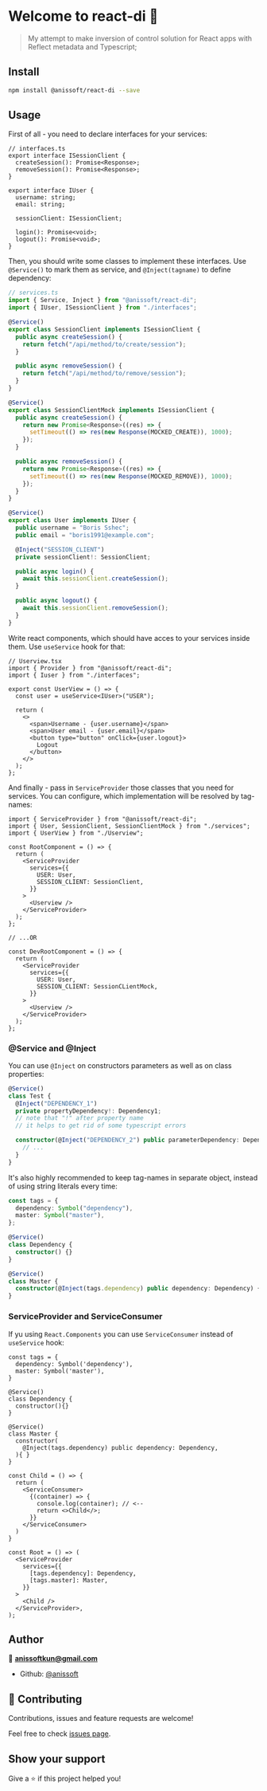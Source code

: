 # Welcome to react-di 👋

> My attempt to make inversion of control solution for React apps with Reflect metadata and Typescript;

## Install

```sh
npm install @anissoft/react-di --save
```

## Usage

First of all - you need to declare interfaces for your services:

```tsx
// interfaces.ts
export interface ISessionClient {
  createSession(): Promise<Response>;
  removeSession(): Promise<Response>;
}

export interface IUser {
  username: string;
  email: string;

  sessionClient: ISessionClient;

  login(): Promise<void>;
  logout(): Promise<void>;
}
```

Then, you should write some classes to implement these interfaces. Use `@Service()` to mark them as service, and `@Inject(tagname)` to define dependency:

```typescript
// services.ts
import { Service, Inject } from "@anissoft/react-di";
import { IUser, ISessionClient } from "./interfaces";

@Service()
export class SessionClient implements ISessionClient {
  public async createSession() {
    return fetch("/api/method/to/create/session");
  }

  public async removeSession() {
    return fetch("/api/method/to/remove/session");
  }
}

@Service()
export class SessionClientMock implements ISessionClient {
  public async createSession() {
    return new Promise<Response>((res) => {
      setTimeout(() => res(new Response(MOCKED_CREATE)), 1000);
    });
  }

  public async removeSession() {
    return new Promise<Response>((res) => {
      setTimeout(() => res(new Response(MOCKED_REMOVE)), 1000);
    });
  }
}

@Service()
export class User implements IUser {
  public username = "Boris Sshec";
  public email = "boris1991@example.com";

  @Inject("SESSION_CLIENT")
  private sessionClient!: SessionClient;

  public async login() {
    await this.sessionClient.createSession();
  }

  public async logout() {
    await this.sessionClient.removeSession();
  }
}
```

Write react components, which should have acces to your services inside them. Use `useService` hook for that:

```tsx
// Userview.tsx
import { Provider } from "@anissoft/react-di";
import { Iuser } from "./interfaces";

export const UserView = () => {
  const user = useService<IUser>("USER");

  return (
    <>
      <span>Username - {user.username}</span>
      <span>User email - {user.email}</span>
      <button type="button" onClick={user.logout}>
        Logout
      </button>
    </>
  );
};
```

And finally - pass in `ServiceProvider` those classes that you need for services. You can configure, which implementation will be resolved by tag-names:

```tsx
import { ServiceProvider } from "@anissoft/react-di";
import { User, SessionClient, SessionClientMock } from "./services";
import { UserView } from "./Userview";

const RootComponent = () => {
  return (
    <ServiceProvider
      services={{
        USER: User,
        SESSION_CLIENT: SessionClient,
      }}
    >
      <Userview />
    </ServiceProvider>
  );
};

// ...OR

const DevRootComponent = () => {
  return (
    <ServiceProvider
      services={{
        USER: User,
        SESSION_CLIENT: SessionCLientMock,
      }}
    >
      <Userview />
    </ServiceProvider>
  );
};
```

### @Service and @Inject

You can use `@Inject` on constructors parameters as well as on class properties:

```typescript
@Service()
class Test {
  @Inject("DEPENDENCY_1")
  private propertyDependency!: Dependency1;
  // note that "!" after property name
  // it helps to get rid of some typescript errors

  constructor(@Inject("DEPENDENCY_2") public parameterDependency: Dependency2) {
    // ...
  }
}
```

It's also highly recommended to keep tag-names in separate object, instead of using string literals every time:

```typescript
const tags = {
  dependency: Symbol("dependency"),
  master: Symbol("master"),
};

@Service()
class Dependency {
  constructor() {}
}

@Service()
class Master {
  constructor(@Inject(tags.dependency) public dependency: Dependency) {}
}
```

### ServiceProvider and ServiceConsumer

If yu using `React.Components` you can use `ServiceConsumer` instead of `useService` hook:

```tsx
const tags = {
  dependency: Symbol('dependency'),
  master: Symbol('master'),
}

@Service()
class Dependency {
  constructor(){}
}

@Service()
class Master {
  constructor(
    @Inject(tags.dependency) public dependency: Dependency,
  ){ }
}

const Child = () => {
  return (
    <ServiceConsumer>
      {(container) => {
        console.log(container); // <--
        return <>Child</>;
      }}
    </ServiceConsumer>
  )
}

const Root = () => (
  <ServiceProvider
    services={{
      [tags.dependency]: Dependency,
      [tags.master]: Master,
    }}
  >
    <Child />
  </ServiceProvider>,
);
```

## Author

👤 **anissoftkun@gmail.com**

- Github: [@anissoft](https://github.com/anissoft)

## 🤝 Contributing

Contributions, issues and feature requests are welcome!

Feel free to check [issues page](https://github.com/Anissoft/js-libs/issues).

## Show your support

Give a ⭐️ if this project helped you!
